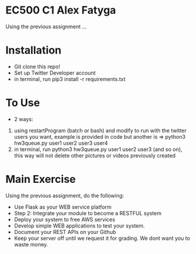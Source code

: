 # EC500 C1 Alex Fatyga
Using the previous assignment ...

# Installation
- Git clone this repo!
- Set up Twitter Developer account
- in terminal, run pip3 install -r requirements.txt

# To Use
- 2 ways: 
1. using restartProgram (batch or bash) and modify to run with the twitter users you want, example is provided in code but another is => python3 hw3queue.py user1 user2 user3 user4
2. in terminal, run python3 hw3queue.py user1 user2 user3        (and so on), this way will not delete other pictures or videos previously created


# Main Exercise
Using the previous assignment, do the following: 
- Use Flask as your WEB service platform
- Step 2:  Integrate your module to become a RESTFUL system
- Deploy your system to free AWS services
- Develop simple WEB applications to test your system.
- Document your REST APIs on your Github
- Keep your server off until we request it for grading.  We dont want you to waste money.


